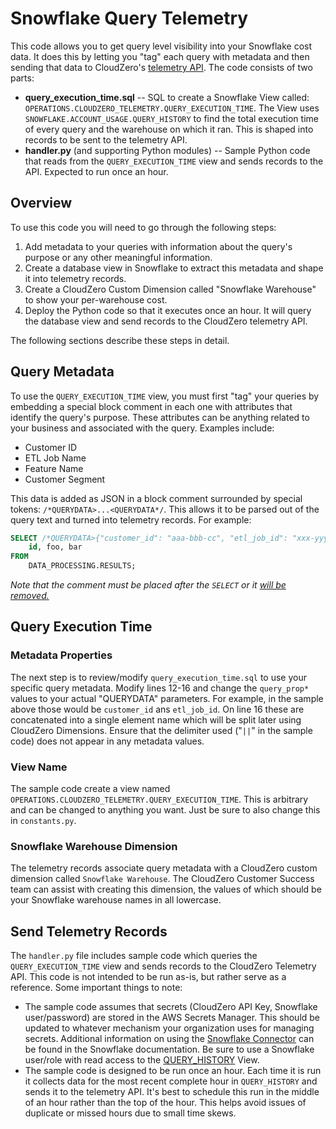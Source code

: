 # Snowflake Query Telemetry
This code allows you to get query level visibility into your Snowflake cost data.  It does this by letting you "tag" each query with metadata and then sending that data to CloudZero's [telemetry API](https://docs.cloudzero.com/reference/telemetry#telemetry).  The code consists of two parts:
  - **query_execution_time.sql** -- SQL to create a Snowflake View called: `OPERATIONS.CLOUDZERO_TELEMETRY.QUERY_EXECUTION_TIME`.  The View uses `SNOWFLAKE.ACCOUNT_USAGE.QUERY_HISTORY` to find the total execution time of every query and the warehouse on which it ran.  This is shaped into records to be sent to the telemetry API.
  - **handler.py** (and supporting Python modules) -- Sample Python code that reads from the `QUERY_EXECUTION_TIME` view and sends records to the API.  Expected to run once an hour.
## Overview
  To use this code you will need to go through the following steps:
1. Add metadata to your queries with information about the query's purpose or any other meaningful information.
2. Create a database view in Snowflake to extract this metadata and shape it into telemetry records.
3. Create a CloudZero Custom Dimension called "Snowflake Warehouse" to show your per-warehouse cost.
4. Deploy the Python code so that it executes once an hour.  It will query the database view and send records to the CloudZero telemetry API.

The following sections describe these steps in detail.
## Query Metadata
  To use the `QUERY_EXECUTION_TIME` view, you must first "tag" your queries by embedding a special block comment in each one with attributes that identify the query's purpose.  These attributes can be anything related to your business and associated with the query.  Examples include:
  - Customer ID
  - ETL Job Name
  - Feature Name
  - Customer Segment

This data is added as JSON in a block comment surrounded by special tokens: `/*QUERYDATA>...<QUERYDATA*/`.  This allows it to be parsed out of the query text and turned into telemetry records.  For example:
```sql
SELECT /*QUERYDATA>{"customer_id": "aaa-bbb-cc", "etl_job_id": "xxx-yyy-zzz"}<QUERYDATA*/
    id, foo, bar
FROM
    DATA_PROCESSING.RESULTS;
``` 
_Note that the comment must be placed after the `SELECT` or it [will be removed.](https://docs.snowflake.com/en/release-notes/2017-04.html#queries-leading-comments-removed-during-execution)_

## Query Execution Time
### Metadata Properties
The next step is to review/modify `query_execution_time.sql` to use your specific query metadata.  Modify lines 12-16 and change the `query_prop*` values to your actual "QUERYDATA" parameters.  For example, in the sample above those would be `customer_id` ans `etl_job_id`.  On line 16 these are concatenated into a single element name which will be split later using CloudZero Dimensions.  Ensure that the delimiter used ("`||`" in the sample code) does not appear in any metadata values.
### View Name
The sample code create a view named `OPERATIONS.CLOUDZERO_TELEMETRY.QUERY_EXECUTION_TIME`.  This is arbitrary and can be changed to anything you want.  Just be sure to also change this in `constants.py`.
### Snowflake Warehouse Dimension
The telemetry records associate query metadata with a CloudZero custom dimension called `Snowflake Warehouse`.  The CloudZero Customer Success team can assist with creating this dimension, the values of which should be your Snowflake warehouse names in all lowercase.

## Send Telemetry Records
The `handler.py` file includes sample code which queries the `QUERY_EXECUTION_TIME` view and sends records to the CloudZero Telemetry API.  This code is not intended to be run as-is, but rather serve as a reference.  Some important things to note:
 - The sample code assumes that secrets (CloudZero API Key, Snowflake user/password) are stored in the AWS Secrets Manager.  This should be updated to whatever mechanism your organization uses for managing secrets.  Additional information on using the [Snowflake Connector](https://docs.snowflake.com/en/user-guide/python-connector-example.html#connecting-to-snowflake) can be found in the Snowflake documentation.  Be sure to use a Snowflake user/role with read access to the [QUERY_HISTORY](https://docs.snowflake.com/en/sql-reference/account-usage/query_history.html#query-history-view) View.
 - The sample code is designed to be run once an hour.  Each time it is run it collects data for the most recent complete hour in `QUERY_HISTORY` and sends it to the telemetry API.  It's best to schedule this run in the middle of an hour rather than the top of the hour.  This helps avoid issues of duplicate or missed hours due to small time skews.

